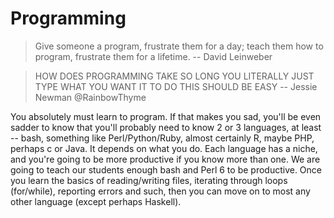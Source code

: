 # Programming 

> Give someone a program, frustrate them for a day; teach them how to program, frustrate them for a lifetime. -- David Leinweber

> HOW DOES PROGRAMMING TAKE SO LONG
YOU LITERALLY JUST TYPE WHAT YOU WANT IT TO DO
THIS SHOULD BE EASY -- Jessie Newman @RainbowThyme

You absolutely must learn to program.  If that makes you sad, you'll be even sadder to know that you'll probably need to know 2 or 3 languages, at least -- bash, something like Perl/Python/Ruby, almost certainly R, maybe PHP, perhaps c or Java.  It depends on what you do.  Each language has a niche, and you're going to be more productive if you know more than one.  We are going to teach our students enough bash and Perl 6 to be productive.  Once you learn the basics of reading/writing files, iterating through loops (for/while), reporting errors and such, then you can move on to most any other language (except perhaps Haskell).